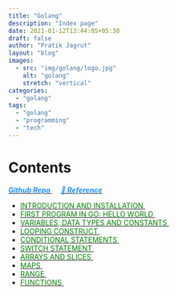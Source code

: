 ```yaml
---
title: "Golang"
description: "Index page"
date: 2021-01-12T13:44:05+05:30
draft: false
author: "Pratik Jagrut"
layout: "blog"
images:
  - src: "img/golang/logo.jpg"
    alt: "golang"
    stretch: "vertical"
categories:
  - "golang"
tags:
  - "golang"
  - "programming"
  - "tech"
---
```


# Contents
<a href="https://github.com/pratikjagrut/go-tutorial" target="_blank">
  <b style="color:DodgerBlue" class="fab fa-github">
    <i>Github Repo</i>
  </b>
</a>  &emsp;

<a href="https://github.com/pratikjagrut/go-tutorial/blob/master/REFERENCE.md" target="_blank">
  <b style="color:DodgerBlue">
    <i>&#128279; Reference</i>
  </b>
</a>

* <a href="/blog/golang/introduction">
      <span style="color:Green; text-transform: uppercase;" class="fab">Introduction and Installation</span>
  </a> &emsp;

* <a href="/blog/golang/helloworld">
      <span style="color:Green; text-transform: uppercase;" class="fab">First program in Go: Hello World</span>
  </a> &emsp;

* <a href="/blog/golang/vdc">
      <span style="color:Green; text-transform: uppercase;" class="fab">Variables, data types and constants</span>
  </a> &emsp;

* <a href="/blog/golang/for_loop">
      <span style="color:Green; text-transform: uppercase;" class="fab">Looping Construct</span>
  </a> &emsp;

* <a href="/blog/golang/if_else">
      <span style="color:Green; text-transform: uppercase;" class="fab">Conditional Statements</span>
  </a> &emsp;

* <a href="/blog/golang/switch">
      <span style="color:Green; text-transform: uppercase;" class="fab">Switch Statement</span>
  </a> &emsp;

* <a href="/blog/golang/array_slice">
      <span style="color:Green; text-transform: uppercase;" class="fab">Arrays and Slices</span>
  </a> &emsp;

* <a href="/blog/golang/maps">
      <span style="color:Green; text-transform: uppercase;" class="fab">Maps</span>
  </a> &emsp;

* <a href="/blog/golang/range">
      <span style="color:Green; text-transform: uppercase;" class="fab">Range</span>
  </a> &emsp;

* <a href="/blog/golang/functions">
      <span style="color:Green; text-transform: uppercase;" class="fab">Functions</span>
  </a> &emsp;